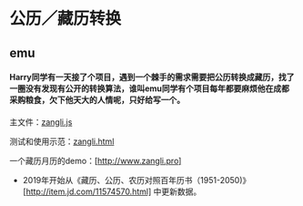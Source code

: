 # 公历／藏历转换 #

## emu ##
            
#### Harry同学有一天接了个项目，遇到一个棘手的需求需要把公历转换成藏历，找了一圈没有发现有公开的转换算法，谁叫emu同学有个项目每年都要麻烦他在成都采购粮食，欠下他天大的人情呢，只好给写一个。

主文件：[zangli.js](zangli.js)  

测试和使用示范：[zangli.html](zangli.html)

一个藏历月历的demo：[http://www.zangli.pro]

* 2019年开始从《藏历、公历、农历对照百年历书（1951-2050)》[http://item.jd.com/11574570.html] 中更新数据。


